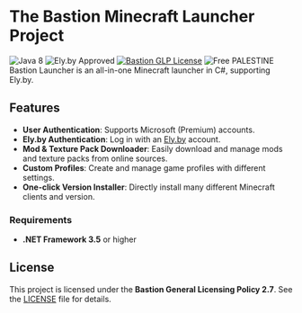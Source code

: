 # The Bastion Minecraft Launcher Project
![Java 8](https://img.shields.io/badge/Java-8-%23f89820?labelColor=%235382a1) ![Ely.by Approved](https://img.shields.io/badge/Ely.by-Approved-brightgreen) [![Bastion GLP License](https://img.shields.io/badge/Bastion-GSLP%20v2.7-blue)](license.txt) ![Free PALESTINE](https://img.shields.io/badge/Free-PALESTINE-darkgreen)<br>
Bastion Launcher is an all-in-one Minecraft launcher in C#, supporting Ely.by.  

## Features

- **User Authentication**: Supports Microsoft (Premium) accounts.
- **Ely.by Authentication**: Log in with an [Ely.by](https://ely.by) account.
- **Mod & Texture Pack Downloader**: Easily download and manage mods and texture packs from online sources.
- **Custom Profiles**: Create and manage game profiles with different settings.
- **One-click Version Installer**: Directly install many different Minecraft clients and version.

### Requirements

- **.NET Framework 3.5** or higher

## License
This project is licensed under the **Bastion General Licensing Policy 2.7**. See the [LICENSE](./LICENSE) file for details.